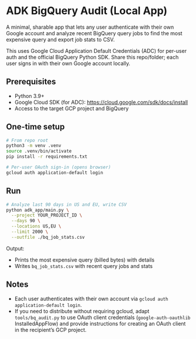 # ADK BigQuery Audit (Local App)

A minimal, sharable app that lets any user authenticate with their own Google account and analyze recent BigQuery query jobs to find the most expensive query and export job stats to CSV.

This uses Google Cloud Application Default Credentials (ADC) for per-user auth and the official BigQuery Python SDK. Share this repo/folder; each user signs in with their own Google account locally.

## Prerequisites
- Python 3.9+
- Google Cloud SDK (for ADC): https://cloud.google.com/sdk/docs/install
- Access to the target GCP project and BigQuery

## One-time setup
```bash
# From repo root
python3 -m venv .venv
source .venv/bin/activate
pip install -r requirements.txt

# Per-user OAuth sign-in (opens browser)
gcloud auth application-default login
```

## Run
```bash
# Analyze last 90 days in US and EU, write CSV
python adk_app/main.py \
  --project YOUR_PROJECT_ID \
  --days 90 \
  --locations US,EU \
  --limit 2000 \
  --outfile ./bq_job_stats.csv
```

Output:
- Prints the most expensive query (billed bytes) with details
- Writes `bq_job_stats.csv` with recent query jobs and stats

## Notes
- Each user authenticates with their own account via `gcloud auth application-default login`.
- If you need to distribute without requiring gcloud, adapt `tools/bq_audit.py` to use OAuth client credentials (`google-auth-oauthlib` InstalledAppFlow) and provide instructions for creating an OAuth client in the recipient’s GCP project.
